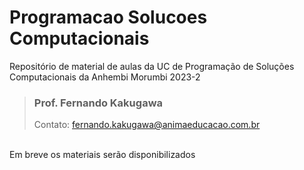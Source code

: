 # Programacao Solucoes Computacionais
Repositório de material de aulas da UC de Programação de Soluções Computacionais da Anhembi Morumbi 2023-2
> <h3>Prof. Fernando Kakugawa</h3>
> Contato: <a href="mailto:fernando.kakugawa@animaeducacao.com.br">fernando.kakugawa@animaeducacao.com.br</a><br>
<br> 
Em breve os materiais serão disponibilizados
